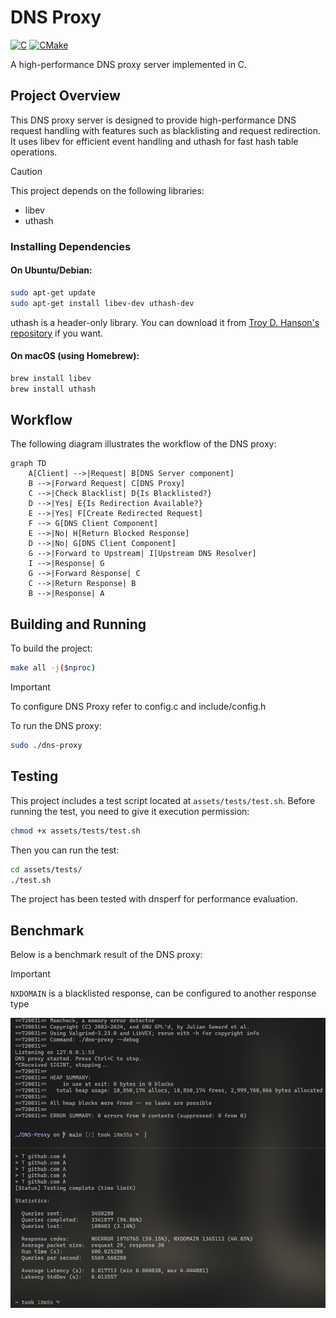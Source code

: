 # DNS Proxy

<a href="#"><img alt="C" src = "https://img.shields.io/badge/C-black.svg?style=for-the-badge&logo=c&logoColor=white"></a>
<a href="#"><img alt="CMake" src="https://img.shields.io/badge/Make-black?style=for-the-badge&logo=gnu&logoColor=white"></a>

A high-performance DNS proxy server implemented in C.
## Project Overview

This DNS proxy server is designed to provide high-performance DNS request handling with features such as blacklisting and request redirection. It uses libev for efficient event handling and uthash for fast hash table operations.

> [!CAUTION]
> This project depends on the following libraries:
> - libev
> - uthash

### Installing Dependencies

#### On Ubuntu/Debian:

```sh
sudo apt-get update
sudo apt-get install libev-dev uthash-dev
```

uthash is a header-only library. 
You can download it from [Troy D. Hanson's repository](https://github.com/troydhanson/uthash) if you want.

#### On macOS (using Homebrew):

```bash
brew install libev
brew install uthash
```

## Workflow

The following diagram illustrates the workflow of the DNS proxy:

```mermaid
graph TD
    A[Client] -->|Request| B[DNS Server component]
    B -->|Forward Request| C[DNS Proxy]
    C -->|Check Blacklist| D{Is Blacklisted?}
    D -->|Yes| E{Is Redirection Available?}
    E -->|Yes| F[Create Redirected Request]
    F --> G[DNS Client Component]
    E -->|No| H[Return Blocked Response]
    D -->|No| G[DNS Client Component]
    G -->|Forward to Upstream| I[Upstream DNS Resolver]
    I -->|Response| G
    G -->|Forward Response| C
    C -->|Return Response| B
    B -->|Response| A
```

## Building and Running

To build the project:

```sh
make all -j($nproc)
```

> [!IMPORTANT]
> To configure DNS Proxy refer to config.c and include/config.h


To run the DNS proxy:

```sh
sudo ./dns-proxy
```

## Testing

This project includes a test script located at `assets/tests/test.sh`. Before running the test, you need to give it execution permission:

```sh
chmod +x assets/tests/test.sh
```

Then you can run the test:

```sh
cd assets/tests/
./test.sh
```

The project has been tested with dnsperf for performance evaluation.

## Benchmark

Below is a benchmark result of the DNS proxy:
> [!IMPORTANT] 
> `NXDOMAIN` is a blacklisted response, can be configured to another response type

![Benchmark Results](assets/benchmark/test.png)
